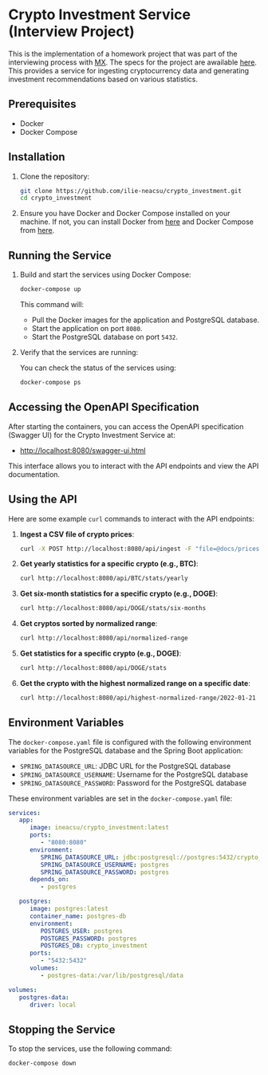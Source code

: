 # Crypto Investment Service (Interview Project)

This is the implementation of a homework project that was part of the interviewing process with [MX](https://www.mx.com/).
The specs for the project are awailable [here](https://github.com/ilie-neacsu/crypto_investment/blob/main/docs/crypto_recommendations_service_specs.pdf). 
This  provides a service for ingesting cryptocurrency data and generating investment recommendations based on various statistics.

## Prerequisites

- Docker
- Docker Compose

## Installation

1. Clone the repository:

    ```sh
    git clone https://github.com/ilie-neacsu/crypto_investment.git
    cd crypto_investment
    ```

2. Ensure you have Docker and Docker Compose installed on your machine. If not, you can install Docker from [here](https://docs.docker.com/get-docker/) and Docker Compose from [here](https://docs.docker.com/compose/install/).

## Running the Service

1. Build and start the services using Docker Compose:

    ```sh
    docker-compose up
    ```

   This command will:
    - Pull the Docker images for the application and PostgreSQL database.
    - Start the application on port `8080`.
    - Start the PostgreSQL database on port `5432`.

2. Verify that the services are running:

   You can check the status of the services using:

    ```sh
    docker-compose ps
    ```

## Accessing the OpenAPI Specification

After starting the containers, you can access the OpenAPI specification (Swagger UI) for the Crypto Investment Service at:

- [http://localhost:8080/swagger-ui.html](http://localhost:8080/swagger-ui.html)


This interface allows you to interact with the API endpoints and view the API documentation.

## Using the API

Here are some example `curl` commands to interact with the API endpoints:

1. **Ingest a CSV file of crypto prices**:

    ```sh
    curl -X POST http://localhost:8080/api/ingest -F "file=@docs/prices/BTC_values.csv"
    ```

2. **Get yearly statistics for a specific crypto (e.g., BTC)**:

    ```sh
    curl http://localhost:8080/api/BTC/stats/yearly
    ```

3. **Get six-month statistics for a specific crypto (e.g., DOGE)**:

    ```sh
    curl http://localhost:8080/api/DOGE/stats/six-months
    ```

4. **Get cryptos sorted by normalized range**:

    ```sh
    curl http://localhost:8080/api/normalized-range
    ```

5. **Get statistics for a specific crypto (e.g., DOGE)**:

    ```sh
    curl http://localhost:8080/api/DOGE/stats
    ```

6. **Get the crypto with the highest normalized range on a specific date**:

    ```sh
    curl http://localhost:8080/api/highest-normalized-range/2022-01-21
    ```

## Environment Variables

The `docker-compose.yaml` file is configured with the following environment variables for the PostgreSQL database and the Spring Boot application:

- `SPRING_DATASOURCE_URL`: JDBC URL for the PostgreSQL database
- `SPRING_DATASOURCE_USERNAME`: Username for the PostgreSQL database
- `SPRING_DATASOURCE_PASSWORD`: Password for the PostgreSQL database

These environment variables are set in the `docker-compose.yaml` file:

```yaml
services:
   app:
      image: ineacsu/crypto_investment:latest
      ports:
         - "8080:8080"
      environment:
         SPRING_DATASOURCE_URL: jdbc:postgresql://postgres:5432/crypto_investment
         SPRING_DATASOURCE_USERNAME: postgres
         SPRING_DATASOURCE_PASSWORD: postgres
      depends_on:
         - postgres

   postgres:
      image: postgres:latest
      container_name: postgres-db
      environment:
         POSTGRES_USER: postgres
         POSTGRES_PASSWORD: postgres
         POSTGRES_DB: crypto_investment
      ports:
         - "5432:5432"
      volumes:
         - postgres-data:/var/lib/postgresql/data

volumes:
   postgres-data:
      driver: local
```

## Stopping the Service

To stop the services, use the following command:

```sh
docker-compose down
```
